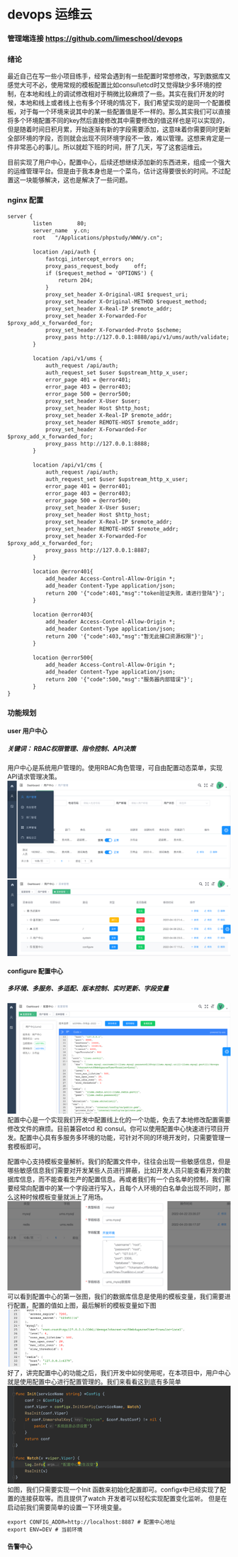 # devops 运维云
### 管理端连接 https://github.com/limeschool/devops
### 绪论
最近自己在写一些小项目练手，经常会遇到有一些配置时常想修改，写到数据库又感觉大可不必，使用常规的模板配置比如consul\etcd时又觉得缺少多环境的控制，在本地和线上的调试修改相对于稍微比较麻烦了一些。其实在我们开发的时候，本地和线上或者线上也有多个环境的情况下，我们希望实现的是同一个配置模板，对于每一个环境来说其中的某一些配置值是不一样的。那么其实我们可以直接将多个环境配置不同的key然后直接修改其中需要修改的值这样也是可以实现的，但是随着时间日积月累，开始逐渐有新的字段需要添加，这意味着你需要同时更新全部环境的字段，否则就会出现不同环境字段不一致，难以管理。这想来肯定是一件非常恶心的事儿。所以就趁下班的时间，肝了几天，写了这套运维云。

目前实现了用户中心，配置中心，后续还想继续添加新的东西进来，组成一个强大的运维管理平台。但是由于我本身也是一个菜鸟，估计这得要很长的时间。不过配置这一块能够解决，这也是解决了一些问题。

### nginx 配置
```
server {
        listen        80;
        server_name  y.cn;
        root   "/Applications/phpstudy/WWW/y.cn";
		
		location /api/auth {
			fastcgi_intercept_errors on;
			proxy_pass_request_body     off;
			if ($request_method = 'OPTIONS') {
			    return 204;
			}
			proxy_set_header X-Original-URI $request_uri;
			proxy_set_header X-Original-METHOD $request_method;
			proxy_set_header X-Real-IP $remote_addr;
			proxy_set_header X-Forwarded-For $proxy_add_x_forwarded_for;
			proxy_set_header X-Forwarded-Proto $scheme;
			proxy_pass http://127.0.0.1:8888/api/v1/ums/auth/validate;
		}
		
		location /api/v1/ums {
			auth_request /api/auth;
			auth_request_set $user $upstream_http_x_user;
			error_page 401 = @error401;
			error_page 403 = @error403;
			error_page 500 = @error500;
			proxy_set_header X-User $user;
			proxy_set_header Host $http_host;
			proxy_set_header X-Real-IP $remote_addr;
			proxy_set_header REMOTE-HOST $remote_addr;
			proxy_set_header X-Forwarded-For $proxy_add_x_forwarded_for;
		    proxy_pass http://127.0.0.1:8888;
		}
		
		location /api/v1/cms {
			auth_request /api/auth;
			auth_request_set $user $upstream_http_x_user;
			error_page 401 = @error401;
			error_page 403 = @error403;
			error_page 500 = @error500;
			proxy_set_header X-User $user;
			proxy_set_header Host $http_host;
			proxy_set_header X-Real-IP $remote_addr;
			proxy_set_header REMOTE-HOST $remote_addr;
			proxy_set_header X-Forwarded-For $proxy_add_x_forwarded_for;
		    proxy_pass http://127.0.0.1:8887;
		}
		
		location @error401{
			add_header Access-Control-Allow-Origin *;
			add_header Content-Type application/json;
			return 200 '{"code":401,"msg":"token验证失败，请进行登陆"}';
		}
		
		location @error403{
			add_header Access-Control-Allow-Origin *;
			add_header Content-Type application/json;
			return 200 '{"code":403,"msg":"暂无此接口资源权限"}';
		}
		
		location @error500{
			add_header Access-Control-Allow-Origin *;
			add_header Content-Type application/json;
			return 200 '{"code":500,"msg":"服务器内部错误"}';
		}
}

```
### 功能规划

#### user 用户中心
##### 关键词： RBAC权限管理、指令控制、API决策
用户中心是系统用户管理的。使用RBAC角色管理，可自由配置动态菜单，实现API请求管理决策。
![static/img.png](static/img.png)
![static/img_1.png](static/img_1.png)

#### configure 配置中心
##### 多环境、多服务、多适配、版本控制、实时更新、字段变量
![img_2.png](static/img_2.png)
配置中心是一个实现我们开发中配置线上化的一个功能，免去了本地修改配置需要修改文件的麻烦。目前兼容etcd 和 consul。你可以使用配置中心快速进行项目开发。配置中心具有多服务多环境的功能，可针对不同的环境开发时，只需要管理一套模板即可。

配置中心支持模板变量解析。我们的配置文件中，往往会出现一些敏感信息，但是哪些敏感信息我们需要对开发某些人员进行屏蔽，比如开发人员只能查看开发的数据库信息，而不能查看生产的配置信息。再或者我们有一个白名单的控制，我们需要经常向配置中的某一个字段进行写入，且每个人环境的白名单会出现不同时，那么这种时候模板变量就派上了用场。
![img_3.png](static/img_3.png)
可以看到配置中心的第一张图，我们的数据库信息是使用的模板变量，我们需要进行配置，配置的值如上图，最后解析的模板变量如下图
![img_4.png](static/img_4.png)
好了，讲完配置中心的功能之后，我们开发中如何使用呢，在本项目中，用户中心就是使用配置中心进行配置管理的。我们来看看这到底有多简单
![img_5.png](static/img_5.png)
如图，我们只需要实现一个Init 函数来初始化配置即可。configx中已经实现了配置的连接获取等。而且提供了watch 开发者可以轻松实现配置变化监听。
但是在启动前我们需要简单的设置一下环境变量。
```
export CONFIG_ADDR=http://localhost:8887 # 配置中心地址
export ENV=DEV # 当前环境
```


#### 告警中心

